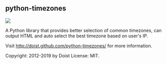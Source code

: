 python-timezones
----------------

![](https://github.com/Doist/python-timezones/workflows/Tests/badge.svg)

A Python library that provides better selection of common timezones,
can output HTML and auto select the best timezone based on user's IP.

Visit http://doist.github.com/python-timezones/ for more information.

Copyright: 2012-2019 by Doist
License: MIT.
